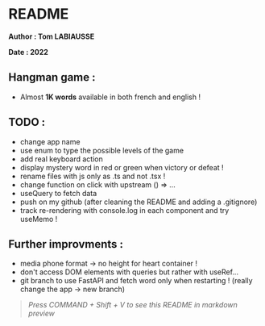 # README

**Author : Tom LABIAUSSE**

**Date : 2022**

## Hangman game :
* Almost **1K words** available in both french and english !

## TODO :
* change app name
* use enum to type the possible levels of the game
* add real keyboard action
* display mystery word in red or green when victory or defeat !
* rename files with js only as .ts and not .tsx !
* change function on click with upstream () => ...
* useQuery to fetch data
* push on my github (after cleaning the README and adding a .gitignore)
* track re-rendering with console.log in each component and try useMemo !

## Further improvments :
* media phone format -> no height for heart container !
* don't access DOM elements with queries but rather with useRef...
* git branch to use FastAPI and fetch word only when restarting ! (really change the app -> new branch)

> *Press COMMAND + Shift + V to see this README in markdown preview*